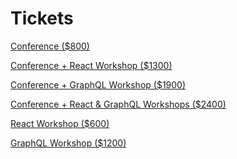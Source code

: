 # Tickets

<a class="cta" href="https://fizbuz.com/signup?placeID=PLoz9mrq5pvw8xvvnomxq71kjlngx406&forwardUrl=https%3A%2F%2Fti.to%2Fevent-loop%2Fcascadiajs-2019%2Fwith%2Fpsmrppukc4g%2Cgxtdhvhs2s8%2Cqzjnfesyonm%2Ccip51mg0glk%2C5atc3qhk-60">Conference ($800)</a>

<a class="cta" href="https://fizbuz.com/signup?placeID=PLoz9mrq5pvw8xvvnomxq71kjlngx406&forwardUrl=https%3A%2F%2Fti.to%2Fevent-loop%2Fcascadiajs-2019%2Fwith%2Ffuxfsnywqoa%2Cgxtdhvhs2s8%2Cqzjnfesyonm%2Ccip51mg0glk%2C5atc3qhk-60">Conference + React Workshop ($1300)</a>

<a class="cta" href="https://fizbuz.com/signup?placeID=PLoz9mrq5pvw8xvvnomxq71kjlngx406&forwardUrl=https%3A%2F%2Fti.to%2Fevent-loop%2Fcascadiajs-2019%2Fwith%2Fy5u1ntkzqmg%2Cgxtdhvhs2s8%2Cqzjnfesyonm%2Ccip51mg0glk%2C5atc3qhk-60">Conference + GraphQL Workshop ($1900)</a>

<a class="cta" href="https://fizbuz.com/signup?placeID=PLoz9mrq5pvw8xvvnomxq71kjlngx406&forwardUrl=https%3A%2F%2Fti.to%2Fevent-loop%2Fcascadiajs-2019%2Fwith%2Fiyou5go3mlu%2Cgxtdhvhs2s8%2Cqzjnfesyonm%2Ccip51mg0glk%2C5atc3qhk-60">Conference + React & GraphQL Workshops ($2400)</a>

<a class="cta" href="https://ti.to/event-loop/cascadiajs-2019/with/esy5m-g5vs0">React Workshop ($600)</a>

<a class="cta" href="https://ti.to/event-loop/cascadiajs-2019/with/bzxvsgelm1w">GraphQL Workshop ($1200)</a>